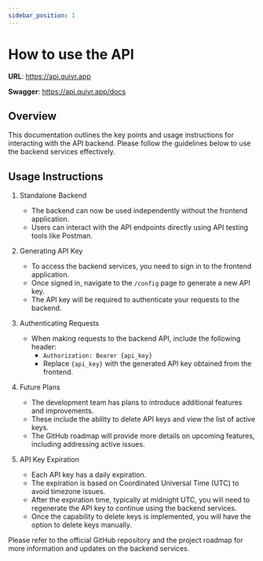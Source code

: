 ```yaml
---
sidebar_position: 1
---
```


# How to use the API

**URL**: https://api.quivr.app

**Swagger**: https://api.quivr.app/docs

## Overview
This documentation outlines the key points and usage instructions for interacting with the API backend. Please follow the guidelines below to use the backend services effectively.

## Usage Instructions

1. Standalone Backend
   - The backend can now be used independently without the frontend application.
   - Users can interact with the API endpoints directly using API testing tools like Postman.

2. Generating API Key
   - To access the backend services, you need to sign in to the frontend application.
   - Once signed in, navigate to the `/config` page to generate a new API key.
   - The API key will be required to authenticate your requests to the backend.

3. Authenticating Requests
   - When making requests to the backend API, include the following header:
     - `Authorization: Bearer {api_key}`
     - Replace `{api_key}` with the generated API key obtained from the frontend.

4. Future Plans
   - The development team has plans to introduce additional features and improvements.
   - These include the ability to delete API keys and view the list of active keys.
   - The GitHub roadmap will provide more details on upcoming features, including addressing active issues.

5. API Key Expiration
   - Each API key has a daily expiration.
   - The expiration is based on Coordinated Universal Time (UTC) to avoid timezone issues.
   - After the expiration time, typically at midnight UTC, you will need to regenerate the API key to continue using the backend services.
   - Once the capability to delete keys is implemented, you will have the option to delete keys manually.

Please refer to the official GitHub repository and the project roadmap for more information and updates on the backend services.
